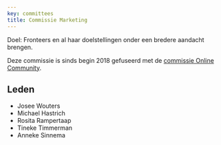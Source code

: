 ```yaml
---
key: committees
title: Commissie Marketing
---
```


Doel: Fronteers en al haar doelstellingen onder een bredere aandacht brengen.

Deze commissie is sinds begin 2018 gefuseerd met de [commissie Online Community](/nl/vereniging/commissies/online-community).

## Leden

-   Josee Wouters
-   Michael Hastrich
-   Rosita Rampertaap
-   Tineke Timmerman
-   Anneke Sinnema
